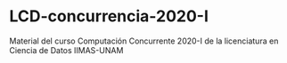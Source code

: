 # LCD-concurrencia-2020-I
Material del curso Computación Concurrente 2020-I de la licenciatura en Ciencia de Datos IIMAS-UNAM
